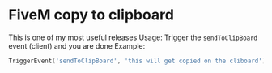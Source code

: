 # FiveM copy to clipboard
 This is one of my most useful releases
Usage:
Trigger the `sendToClipBoard` event (client) and you are done
Example:
```lua
TriggerEvent('sendToClipBoard', 'this will get copied on the cliboard')
```
